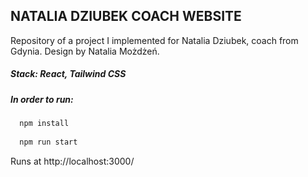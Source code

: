 ## NATALIA DZIUBEK COACH WEBSITE

Repository of a project I implemented for Natalia Dziubek, coach from Gdynia. Design by Natalia Możdżeń.

##### **Stack:** React, Tailwind CSS

##### **In order to run:**

```javascript
  npm install
  
  npm run start
  ```
  
  Runs at http://localhost:3000/
